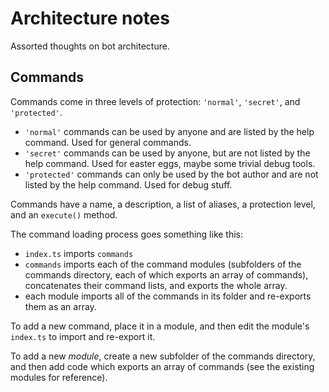 # Architecture notes

Assorted thoughts on bot architecture.

## Commands

Commands come in three levels of protection: `'normal'`, `'secret'`, and `'protected'`.

- `'normal'` commands can be used by anyone and are listed by the help command. Used for general commands.
- `'secret'` commands can be used by anyone, but are not listed by the help command. Used for easter eggs, maybe some trivial debug tools.
- `'protected'` commands can only be used by the bot author and are not listed by the help command. Used for debug stuff.

Commands have a name, a description, a list of aliases, a protection level, and an `execute()` method.

The command loading process goes something like this:

- `index.ts` imports `commands`
- `commands` imports each of the command modules (subfolders of the commands directory, each of which exports an array of commands), concatenates their command lists, and exports the whole array.
- each module imports all of the commands in its folder and re-exports them as an array.

To add a new command, place it in a module, and then edit the module's `index.ts` to import and re-export it.

To add a new _module_, create a new subfolder of the commands directory, and then add code which exports an array of commands (see the existing modules for reference).
